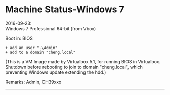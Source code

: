 Machine Status-Windows 7
====

2016-09-23:  
Windows 7 Professional 64-bit (from Vbox)

Boot in: BIOS

    + add an user ".\Admin"
    + add to a domain "cheng.local"

(This is a VM Image made by Virtualbox 5.1, for running BIOS in Virtualbox.
Shutdown before rebooting to join to domain "cheng.local", which preventing Windows update extending the hdd.)

Remarks: Admin, CH39xxx

----
